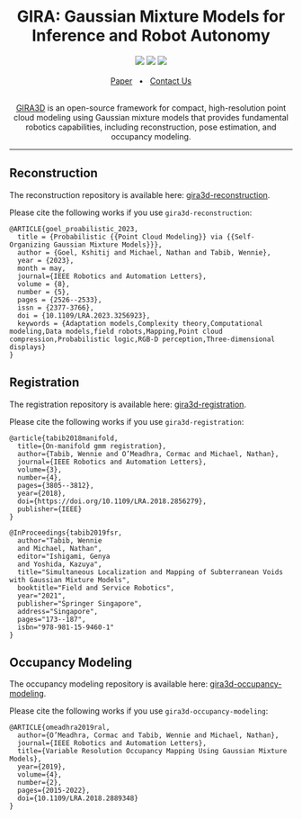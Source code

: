 <div align="center">
    <h1>GIRA: Gaussian Mixture Models for Inference and Robot Autonomy</h1>
    <a href="https://github.com/gira3d/gira3d-docs/releases"><img src="https://img.shields.io/github/v/release/gira3d/gira3d-docs?label=version" /></a>
    <a href="https://github.com/gira3d/gira3d-docs/blob/master/LICENSE"><img src="https://img.shields.io/github/license/gira3d/gira3d-docs" /></a>
    <a href="https://github.com/gira3d/gira3d-docs/blob/master/"><img src="https://img.shields.io/badge/Linux-FCC624?logo=linux&logoColor=black" /></a>
    <br />
    <br />
    <a href="https://arxiv.org/pdf/2003.13883.pdf">Paper</a>
    <span>&nbsp;&nbsp;•&nbsp;&nbsp;</span>
    <a href=https://github.com/gira3d/gira3d-docs/issues>Contact Us</a>
  <br />
  <br />

[GIRA3D](https://arxiv.org/pdf/2003.13883.pdf) is an open-source framework for compact, high-resolution point
cloud modeling using Gaussian mixture models that provides fundamental robotics capabilities, including
reconstruction, pose estimation, and occupancy modeling.
</div>

<hr />

## Reconstruction
The reconstruction repository is available here:
[gira3d-reconstruction](https://github.com/gira3d/gira3d-reconstruction).

Please cite the following works if you use `gira3d-reconstruction`:
```
@ARTICLE{goel_proabilistic_2023,
  title = {Probabilistic {{Point Cloud Modeling}} via {{Self-Organizing Gaussian Mixture Models}}},
  author = {Goel, Kshitij and Michael, Nathan and Tabib, Wennie},
  year = {2023},
  month = may,
  journal={IEEE Robotics and Automation Letters},
  volume = {8},
  number = {5},
  pages = {2526--2533},
  issn = {2377-3766},
  doi = {10.1109/LRA.2023.3256923},
  keywords = {Adaptation models,Complexity theory,Computational modeling,Data models,field robots,Mapping,Point cloud compression,Probabilistic logic,RGB-D perception,Three-dimensional displays}
}
```

## Registration
The registration repository is available here:
[gira3d-registration](https://github.com/gira3d/gira3d-registration).

Please cite the following works if you use `gira3d-registration`:
```
@article{tabib2018manifold,
  title={On-manifold gmm registration},
  author={Tabib, Wennie and O’Meadhra, Cormac and Michael, Nathan},
  journal={IEEE Robotics and Automation Letters},
  volume={3},
  number={4},
  pages={3805--3812},
  year={2018},
  doi={https://doi.org/10.1109/LRA.2018.2856279},
  publisher={IEEE}
}

@InProceedings{tabib2019fsr,
  author="Tabib, Wennie
  and Michael, Nathan",
  editor="Ishigami, Genya
  and Yoshida, Kazuya",
  title="Simultaneous Localization and Mapping of Subterranean Voids with Gaussian Mixture Models",
  booktitle="Field and Service Robotics",
  year="2021",
  publisher="Springer Singapore",
  address="Singapore",
  pages="173--187",
  isbn="978-981-15-9460-1"
}
```

## Occupancy Modeling
The occupancy modeling repository is available here: 
[gira3d-occupancy-modeling](https://github.com/gira3d/gira3d-occupancy-modeling).

Please cite the following works if you use `gira3d-occupancy-modeling`:
```
@ARTICLE{omeadhra2019ral,
  author={O’Meadhra, Cormac and Tabib, Wennie and Michael, Nathan},
  journal={IEEE Robotics and Automation Letters},
  title={Variable Resolution Occupancy Mapping Using Gaussian Mixture Models},
  year={2019},
  volume={4},
  number={2},
  pages={2015-2022},
  doi={10.1109/LRA.2018.2889348}
}
```